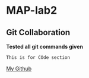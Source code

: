 # MAP-lab2

## Git Collaboration

**Tested all git commands given**

```This is for COde section```

[My Github](https://github.com/Bikash-Mainali/MAP-lab2)
